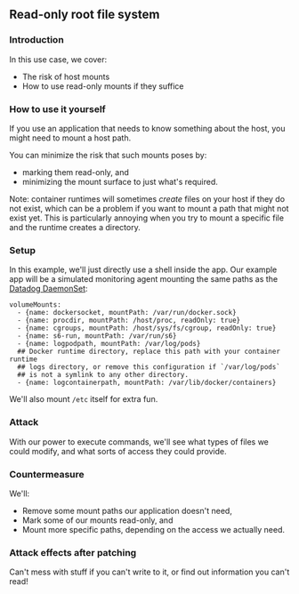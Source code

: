 ## Read-only root file system

### Introduction
In this use case, we cover:
 - The risk of host mounts
 - How to use read-only mounts if they suffice

### How to use it yourself
If you use an application that needs to know something about the host,
you might need to mount a host path.

You can minimize the risk that such mounts poses by:
 - marking them read-only, and
 - minimizing the mount surface to just what's required.

 Note: container runtimes will sometimes _create_ files on your host
 if they do not exist, which can be a problem if you want to mount
 a path that might not exist yet.
 This is particularly annoying when you try to mount a specific file
 and the runtime creates a directory.

### Setup
In this example, we'll just directly use a shell inside the app.
Our example app will be a simulated monitoring agent mounting the same paths as the [Datadog DaemonSet](https://docs.datadoghq.com/agent/kubernetes/daemonset_setup/?tab=k8sfile):
```
volumeMounts:
  - {name: dockersocket, mountPath: /var/run/docker.sock}
  - {name: procdir, mountPath: /host/proc, readOnly: true}
  - {name: cgroups, mountPath: /host/sys/fs/cgroup, readOnly: true}
  - {name: s6-run, mountPath: /var/run/s6}
  - {name: logpodpath, mountPath: /var/log/pods}
  ## Docker runtime directory, replace this path with your container runtime
  ## logs directory, or remove this configuration if `/var/log/pods`
  ## is not a symlink to any other directory.
  - {name: logcontainerpath, mountPath: /var/lib/docker/containers}
```

We'll also mount `/etc` itself for extra fun.

### Attack
With our power to execute commands, we'll see what types of files we
could modify, and what sorts of access they could provide.

### Countermeasure
We'll:
 - Remove some mount paths our application doesn't need,
 - Mark some of our mounts read-only, and
 - Mount more specific paths,
depending on the access we actually need.

### Attack effects after patching
Can't mess with stuff if you can't write to it, or
find out information you can't read!
